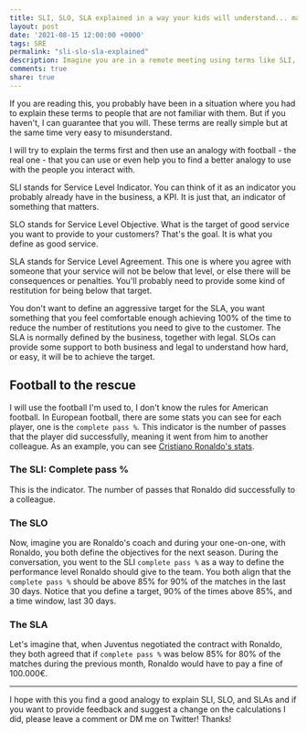 ```yaml
---
title: SLI, SLO, SLA explained in a way your kids will understand... maybe
layout: post
date: '2021-08-15 12:00:00 +0000'
tags: SRE
permalink: "sli-slo-sla-explained"
description: Imagine you are in a remote meeting using terms like SLI, SLO, or SLA, and your kid asks you what it means? How would you explain it to them? Or maybe you need to explain it to your boss or a colleague. In this article, I will try to put SLI, SLO, and SLA in a way even your kids would understand... maybe.
comments: true
share: true
---
```


If you are reading this, you probably have been in a situation where you had to explain these terms to people that are not familiar with them. But if you haven't, I can guarantee that you will. These terms are really simple but at the same time very easy to misunderstand.

I will try to explain the terms first and then use an analogy with football - the real one - that you can use or even help you to find a better analogy to use with the people you interact with.

SLI stands for Service Level Indicator. You can think of it as an indicator you probably already have in the business, a KPI. It is just that, an indicator of something that matters.

SLO stands for Service Level Objective. What is the target of good service you want to provide to your customers? That's the goal. It is what you define as good service.

SLA stands for Service Level Agreement. This one is where you agree with someone that your service will not be below that level, or else there will be consequences or penalties. You'll probably need to provide some kind of restitution for being below that target.

You don't want to define an aggressive target for the SLA, you want something that you feel comfortable enough achieving 100% of the time to reduce the number of restitutions you need to give to the customer. The SLA is normally defined by the business, together with legal. SLOs can provide some support to both business and legal to understand how hard, or easy, it will be to achieve the target.

## Football to the rescue

I will use the football I'm used to, I don't know the rules for American football. In European football, there are some stats you can see for each player, one is the `complete pass %`. This indicator is the number of passes that the player did successfully, meaning it went from him to another colleague. As an example, you can see [Cristiano Ronaldo's stats](https://www.infogol.net/en/player/cristiano-ronaldo/1892).

### The SLI: Complete pass %

This is the indicator. The number of passes that Ronaldo did successfully to a colleague.

### The SLO

Now, imagine you are Ronaldo's coach and during your one-on-one, with Ronaldo, you both define the objectives for the next season. During the conversation, you went to the SLI `complete pass %` as a way to define the performance level Ronaldo should give to the team. You both align that the `complete pass %` should be above 85% for 90% of the matches in the last 30 days. Notice that you define a target, 90% of the times above 85%, and a time window, last 30 days.

### The SLA

Let's imagine that, when Juventus negotiated the contract with Ronaldo, they both agreed that if `complete pass %` was below 85% for 80% of the matches during the previous month, Ronaldo would have to pay a fine of 100.000€.

---

I hope with this you find a good analogy to explain SLI, SLO, and SLAs and if you want to provide feedback and suggest a change on the calculations I did, please leave a comment or DM me on Twitter! Thanks!